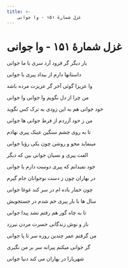 ```yaml
---
title: >-
    غزل شمارهٔ ۱۵۱ - وا جوانی
---
```

# غزل شمارهٔ ۱۵۱ - وا جوانی

<div class="b" id="bn1"><div class="m1"><p>بار دیگر گر فرود آرد سری با ما جوانی</p></div>
<div class="m2"><p>داستانها دارم از بیداد پیری با جوانی</p></div></div>
<div class="b" id="bn2"><div class="m1"><p>وا عزیزا گوئی آخر گر عزیزت مرده باشد</p></div>
<div class="m2"><p>من چرا از دل نگویم وا جوانی وا جوانی</p></div></div>
<div class="b" id="bn3"><div class="m1"><p>خود جوانی هم به این زودی به ترک کس نگوید</p></div>
<div class="m2"><p>من ز خود آزردم از فرط جوانی ها جوانی</p></div></div>
<div class="b" id="bn4"><div class="m1"><p>تا به روی چشم سنگین عینک پیری نهادم</p></div>
<div class="m2"><p>مینماید محو و روشن چون یکی رؤیا جوانی</p></div></div>
<div class="b" id="bn5"><div class="m1"><p>الفت پیری و نسیان جوانی بین که دیگر</p></div>
<div class="m2"><p>خود نمیدانم که پیری دوست دارم یا جوانی</p></div></div>
<div class="b" id="bn6"><div class="m1"><p>در بهاران چون ز دست نوجوانان جام گیرم</p></div>
<div class="m2"><p>چون خمار باده ام در سر کند غوغا جوانی</p></div></div>
<div class="b" id="bn7"><div class="m1"><p>سال ها با بار پیری خم شدم در جستجویش</p></div>
<div class="m2"><p>تا به چاه گور هم رفتم نشد پیدا جوانی</p></div></div>
<div class="b" id="bn8"><div class="m1"><p>ناز و نوش زندگانی حسرت مردن نیرزد</p></div>
<div class="m2"><p>من گرفتم عمر چندین روزه سر تا پا جوانی</p></div></div>
<div class="b" id="bn9"><div class="m1"><p>گر جوانی میکنم پیرانه سر بر من نگیری</p></div>
<div class="m2"><p>شهریارا در بهاران می کند دنیا جوانی</p></div></div>
